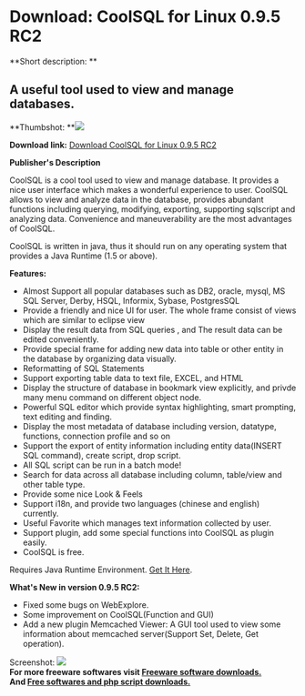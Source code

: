 # Download: CoolSQL for Linux 0.9.5 RC2

**Short description: **

## A useful tool used to view and manage databases.

  
**Thumbshot: **![](http://www.freewarefiles.com/screenshot/coolsql_lnx_md.jpg)   
  
**Download link:** [Download CoolSQL for Linux 0.9.5 RC2](http://freesoftwares.boysofts.com/CoolSQL-Linux_program_59507.html)  
  

**Publisher's Description**  
  

CoolSQL is a cool tool used to view and manage database. It provides a nice
user interface which makes a wonderful experience to user. CoolSQL allows to
view and analyze data in the database, provides abundant functions including
querying, modifying, exporting, supporting sqlscript and analyzing data.
Convenience and maneuverability are the most advantages of CoolSQL.

CoolSQL is written in java, thus it should run on any operating system that
provides a Java Runtime (1.5 or above).

**Features:**

  * Almost Support all popular databases such as DB2, oracle, mysql, MS SQL Server, Derby, HSQL, Informix, Sybase, PostgresSQL 
  * Provide a friendly and nice UI for user. The whole frame consist of views which are similar to eclipse view 
  * Display the result data from SQL queries , and The result data can be edited conveniently. 
  * Provide special frame for adding new data into table or other entity in the database by organizing data visually. 
  * Reformatting of SQL Statements 
  * Support exporting table data to text file, EXCEL, and HTML 
  * Display the structure of database in bookmark view explicitly, and privde many menu command on different object node. 
  * Powerful SQL editor which provide syntax highlighting, smart prompting, text editing and finding. 
  * Display the most metadata of database including version, datatype, functions, connection profile and so on 
  * Support the export of entity information including entity data(INSERT SQL command), create script, drop script. 
  * All SQL script can be run in a batch mode! 
  * Search for data across all database including column, table/view and other table type. 
  * Provide some nice Look & Feels 
  * Support i18n, and provide two languages (chinese and english) currently. 
  * Useful Favorite which manages text information collected by user. 
  * Support plugin, add some special functions into CoolSQL as plugin easily. 
  * CoolSQL is free. 

Requires Java Runtime Environment. [Get It
Here](http://www.java.com/en/download/manual.jsp).

**What's New in version 0.9.5 RC2:**

  * Fixed some bugs on WebExplore. 
  * Some improvement on CoolSQL(Function and GUI) 
  * Add a new plugin Memcached Viewer: A GUI tool used to view some information about memcached server(Support Set, Delete, Get operation). 

  
  
Screenshot: ![](http://www.freewarefiles.com/screenshot/coolsql_lnx.jpg)  
**For more freeware softwares visit [Freeware software downloads.](http://freesoftwares.boysofts.com/)**   
**And [Free softwares and php script downloads.](http://www.boysofts.com/)**

